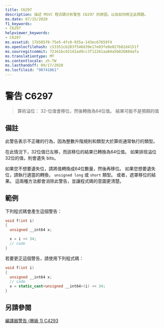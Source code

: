```yaml
---
title: C6297
description: 描述 MSVC 程式碼分析警告 C6297 的原因，以及如何修正此問題。
ms.date: 07/15/2020
f1_keywords:
- C6297
helpviewer_keywords:
- C6297
ms.assetid: 17b585f0-75e5-4fc0-935a-143ec67659f4
ms.openlocfilehash: c53351cb283f546d39e17e03fe0e027b82d4151f
ms.sourcegitcommit: 72161bcd21d1ad9cc3f12261aa84a5b026884afa
ms.translationtype: MT
ms.contentlocale: zh-TW
ms.lasthandoff: 09/17/2020
ms.locfileid: "90741861"
---
```

# <a name="warning-c6297"></a>警告 C6297

> 算術溢位： 32-位值會移位，然後轉換為64位值。 結果可能不是預期的值

## <a name="remarks"></a>備註

此警告表示不正確的行為，因為整數升階規則和類型大於算術通常執行的類型。

在此情況下，32位值已左移，而該移位的結果已轉換為64位值。 如果排班溢位32位的值，則會遺失 bits。

如果您不想要遺失位，請將值轉換成64位數量，然後再移位。 如果您想要遺失位，請執行適當的轉換， `unsigned long` 或 `short` 類型。 或者，遮罩移位的結果。 這兩種方法都會消除此警告，並讓程式碼的意圖更清楚。

## <a name="example"></a>範例

下列程式碼會產生這個警告：

```cpp
void f(int i)
{
  unsigned __int64 x;

  x = i << 34;
  // code
}
```

若要更正這個警告，請使用下列程式碼：

```cpp
void f(int i)
{
  unsigned __int64 x;
  // code
  x = static_cast<unsigned __int64>(i) << 34;
}
```

## <a name="see-also"></a>另請參閱

[編譯器警告 (層級 1) C4293](/cpp/error-messages/compiler-warnings/compiler-warning-level-1-c4293)
